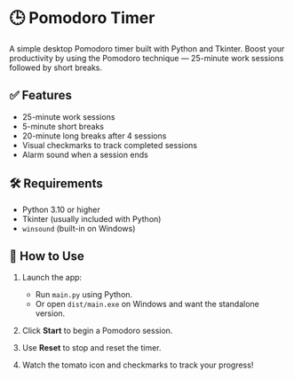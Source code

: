 # 🕒 Pomodoro Timer

A simple desktop Pomodoro timer built with Python and Tkinter. Boost your productivity by using the Pomodoro technique — 25-minute work sessions followed by short breaks.


## ✅ Features

- 25-minute work sessions
- 5-minute short breaks
- 20-minute long breaks after 4 sessions
- Visual checkmarks to track completed sessions
- Alarm sound when a session ends

## 🛠 Requirements

- Python 3.10 or higher
- Tkinter (usually included with Python)
- `winsound` (built-in on Windows)
## 🚀 How to Use

1. Launch the app:
   - Run `main.py` using Python.
   - Or open `dist/main.exe` on Windows and want the standalone version.

2. Click **Start** to begin a Pomodoro session.
3. Use **Reset** to stop and reset the timer.
4. Watch the tomato icon and checkmarks to track your progress!
